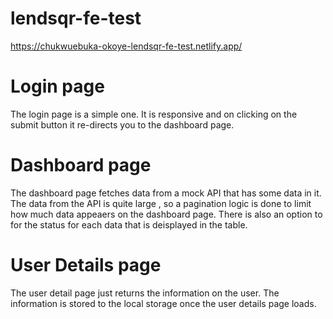 # lendsqr-fe-test

https://chukwuebuka-okoye-lendsqr-fe-test.netlify.app/

# Login page
The login page is a simple one. It is responsive and on clicking on the submit button it re-directs you to the dashboard page.

# Dashboard page
The dashboard page fetches data from a mock API that has some data in it. The data from the API is quite large , so a pagination logic is done to limit how much data appeaers on the dashboard page. There is also an option to for the status for each data that is deisplayed in the table.

# User Details page
The user detail page just returns the information on the user. The information is stored to the local storage once the user details page loads.
